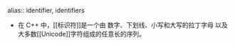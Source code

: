 alias:: identifier, identifiers

- 在 C++ 中，[[标识符]]是一个由 数字、下划线、小写和大写的拉丁字母 以及大多数[[Unicode]]字符组成的任意长的序列。